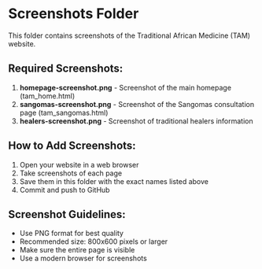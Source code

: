 # Screenshots Folder

This folder contains screenshots of the Traditional African Medicine (TAM) website.

## Required Screenshots:

1. **homepage-screenshot.png** - Screenshot of the main homepage (tam_home.html)
2. **sangomas-screenshot.png** - Screenshot of the Sangomas consultation page (tam_sangomas.html)
3. **healers-screenshot.png** - Screenshot of traditional healers information

## How to Add Screenshots:

1. Open your website in a web browser
2. Take screenshots of each page
3. Save them in this folder with the exact names listed above
4. Commit and push to GitHub

## Screenshot Guidelines:

- Use PNG format for best quality
- Recommended size: 800x600 pixels or larger
- Make sure the entire page is visible
- Use a modern browser for screenshots
